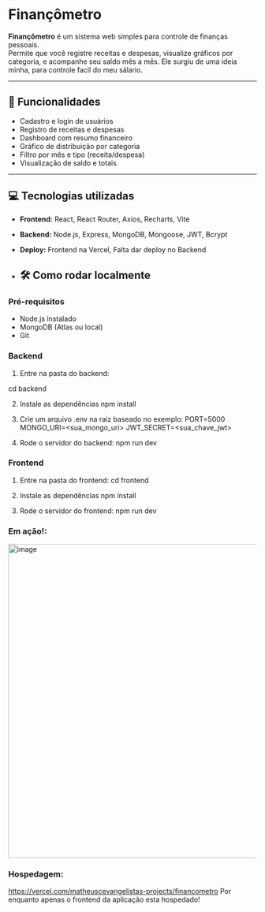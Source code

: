 # Finançômetro

**Finançômetro** é um sistema web simples para controle de finanças pessoais.  
Permite que você registre receitas e despesas, visualize gráficos por categoria, e acompanhe seu saldo mês a mês.
Ele surgiu de uma ideia minha, para controle facil do meu sálario.

---

## 📌 Funcionalidades

- Cadastro e login de usuários
- Registro de receitas e despesas
- Dashboard com resumo financeiro
- Gráfico de distribuição por categoria
- Filtro por mês e tipo (receita/despesa)
- Visualização de saldo e totais

---

## 💻 Tecnologias utilizadas

- **Frontend:** React, React Router, Axios, Recharts, Vite  
- **Backend:** Node.js, Express, MongoDB, Mongoose, JWT, Bcrypt  
- **Deploy:** Frontend na Vercel, Falta dar deploy no Backend

- ## 🛠️ Como rodar localmente

### Pré-requisitos

- Node.js instalado
- MongoDB (Atlas ou local)
- Git

### Backend

1. Entre na pasta do backend:

cd backend

2. Instale as dependências
npm install

3. Crie um arquivo .env na raiz baseado no exemplo:
PORT=5000
MONGO_URI=<sua_mongo_uri>
JWT_SECRET=<sua_chave_jwt>

4. Rode o servidor do backend:
npm run dev

### Frontend
1. Entre na pasta do frontend:
cd frontend

2. Instale as dependências
npm install

3. Rode o servidor do frontend:
npm run dev

### Em ação!:
<img width="988" height="637" alt="image" src="https://github.com/user-attachments/assets/db6a4891-8ec7-44ac-a089-17195ac9ee2d" />

### Hospedagem:
https://vercel.com/matheuscevangelistas-projects/financometro
Por enquanto apenas o frontend da aplicação esta hospedado!



